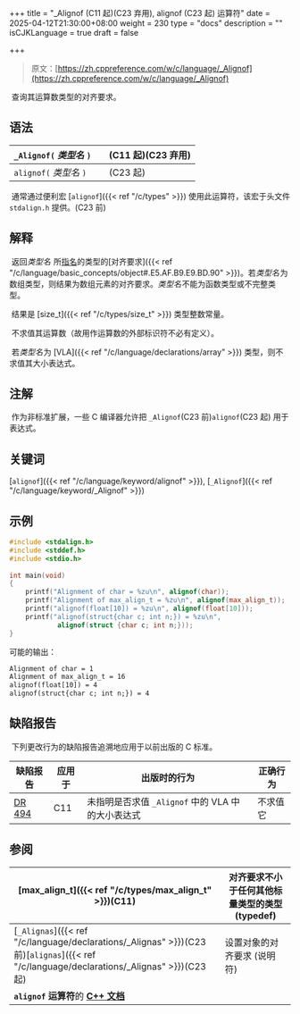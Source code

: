 +++
title = "_Alignof (C11 起)(C23 弃用), alignof (C23 起) 运算符"
date = 2025-04-12T21:30:00+08:00
weight = 230
type = "docs"
description = ""
isCJKLanguage = true
draft = false

+++

> 原文：[https://zh.cppreference.com/w/c/language/_Alignof](https://zh.cppreference.com/w/c/language/_Alignof)

​	查询其运算数类型的对齐要求。

## 语法

| `_Alignof(` *类型名* `)` |      | (C11 起)(C23 弃用) |
| ------------------------ | ---- | ------------------ |
| `alignof(` *类型名* `)`  |      | (C23 起)           |

​	通常通过便利宏 [`alignof`]({{< ref "/c/types" >}}) 使用此运算符，该宏于头文件 `stdalign.h` 提供。(C23 前)

## 解释

​	返回*类型名* ﻿ 所[指名](https://zh.cppreference.com/w/c/language/types#.E7.B1.BB.E5.9E.8B.E5.90.8D)的类型的[对齐要求]({{< ref "/c/language/basic_concepts/object#.E5.AF.B9.E9.BD.90" >}})。若*类型名* ﻿为数组类型，则结果为数组元素的对齐要求。*类型名* ﻿不能为函数类型或不完整类型。

​	结果是 [size_t]({{< ref "/c/types/size_t" >}}) 类型整数常量。

​	不求值其运算数（故用作运算数的外部标识符不必有定义）。

​	若*类型名* ﻿为 [VLA]({{< ref "/c/language/declarations/array" >}}) 类型，则不求值其大小表达式。

## 注解

​	作为非标准扩展，一些 C 编译器允许把 `_Alignof`(C23 前)`alignof`(C23 起) 用于表达式。

## 关键词

[`alignof`]({{< ref "/c/language/keyword/alignof" >}}), [`_Alignof`]({{< ref "/c/language/keyword/_Alignof" >}})

## 示例

```c
#include <stdalign.h>
#include <stddef.h>
#include <stdio.h>
 
int main(void)
{
    printf("Alignment of char = %zu\n", alignof(char));
    printf("Alignment of max_align_t = %zu\n", alignof(max_align_t));
    printf("alignof(float[10]) = %zu\n", alignof(float[10]));
    printf("alignof(struct{char c; int n;}) = %zu\n",
            alignof(struct {char c; int n;}));    
}
```

可能的输出：

```txt
Alignment of char = 1
Alignment of max_align_t = 16
alignof(float[10]) = 4
alignof(struct{char c; int n;}) = 4
```

## 缺陷报告

​	下列更改行为的缺陷报告追溯地应用于以前出版的 C 标准。

| 缺陷报告                                                     | 应用于 | 出版时的行为                                      | 正确行为 |
| ------------------------------------------------------------ | ------ | ------------------------------------------------- | -------- |
| [DR 494](https://www.open-std.org/jtc1/sc22/wg14/www/docs/n2396.htm#dr_494) | C11    | 未指明是否求值 `_Alignof` 中的 VLA 中的大小表达式 | 不求值它 |

## 参阅

| [max_align_t]({{< ref "/c/types/max_align_t" >}})(C11) | 对齐要求不小于任何其他标量类型的类型 (typedef) |
| ------------------------------------------------------------ | ---------------------------------------------- |
| [`_Alignas`]({{< ref "/c/language/declarations/_Alignas" >}})(C23 前)[`alignas`]({{< ref "/c/language/declarations/_Alignas" >}})(C23 起) | 设置对象的对齐要求 (说明符)                    |
| **`alignof` 运算符**的 **[C++ 文档](https://zh.cppreference.com/w/cpp/language/alignof)** |                                                |
